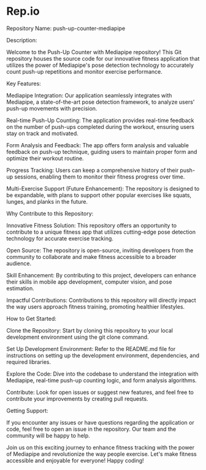 # Rep.io
Repository Name: push-up-counter-mediapipe

Description:

Welcome to the Push-Up Counter with Mediapipe repository! This Git repository houses the source code for our innovative fitness application that utilizes the power of Mediapipe's pose detection technology to accurately count push-up repetitions and monitor exercise performance.

Key Features:

Mediapipe Integration: Our application seamlessly integrates with Mediapipe, a state-of-the-art pose detection framework, to analyze users' push-up movements with precision.

Real-time Push-Up Counting: The application provides real-time feedback on the number of push-ups completed during the workout, ensuring users stay on track and motivated.

Form Analysis and Feedback: The app offers form analysis and valuable feedback on push-up technique, guiding users to maintain proper form and optimize their workout routine.

Progress Tracking: Users can keep a comprehensive history of their push-up sessions, enabling them to monitor their fitness progress over time.

Multi-Exercise Support (Future Enhancement): The repository is designed to be expandable, with plans to support other popular exercises like squats, lunges, and planks in the future.

Why Contribute to this Repository:

Innovative Fitness Solution: This repository offers an opportunity to contribute to a unique fitness app that utilizes cutting-edge pose detection technology for accurate exercise tracking.

Open Source: The repository is open-source, inviting developers from the community to collaborate and make fitness accessible to a broader audience.

Skill Enhancement: By contributing to this project, developers can enhance their skills in mobile app development, computer vision, and pose estimation.

Impactful Contributions: Contributions to this repository will directly impact the way users approach fitness training, promoting healthier lifestyles.

How to Get Started:

Clone the Repository: Start by cloning this repository to your local development environment using the git clone command.

Set Up Development Environment: Refer to the README.md file for instructions on setting up the development environment, dependencies, and required libraries.

Explore the Code: Dive into the codebase to understand the integration with Mediapipe, real-time push-up counting logic, and form analysis algorithms.

Contribute: Look for open issues or suggest new features, and feel free to contribute your improvements by creating pull requests.

Getting Support:

If you encounter any issues or have questions regarding the application or code, feel free to open an issue in the repository. Our team and the community will be happy to help.

Join us on this exciting journey to enhance fitness tracking with the power of Mediapipe and revolutionize the way people exercise. Let's make fitness accessible and enjoyable for everyone! Happy coding!
